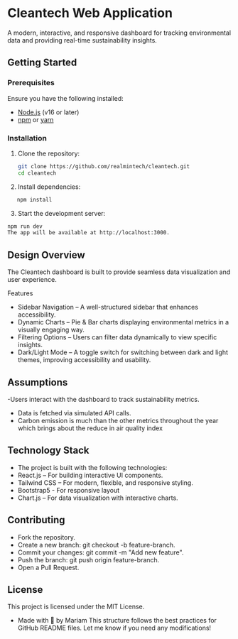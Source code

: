 # Cleantech Web Application

A modern, interactive, and responsive dashboard for tracking environmental data and providing real-time sustainability insights.

## Getting Started

### Prerequisites

Ensure you have the following installed:

- [Node.js](https://nodejs.org/) (v16 or later)
- [npm](https://www.npmjs.com/) or [yarn](https://yarnpkg.com/)

### Installation

1. Clone the repository:

   ```bash
   git clone https://github.com/realmintech/cleantech.git
   cd cleantech

   ```

2. Install dependencies:

```bash
   npm install
```

3. Start the development server:

```bash
npm run dev
The app will be available at http://localhost:3000.
```

## Design Overview

The Cleantech dashboard is built to provide seamless data visualization and user experience.

Features

- Sidebar Navigation – A well-structured sidebar that enhances accessibility.
- Dynamic Charts – Pie & Bar charts displaying environmental metrics in a visually engaging way.
- Filtering Options – Users can filter data dynamically to view specific insights.
- Dark/Light Mode – A toggle switch for switching between dark and light themes, improving accessibility and usability.

## Assumptions

-Users interact with the dashboard to track sustainability metrics.

- Data is fetched via simulated API calls.
- Carbon emission is much than the other metrics throughout the year which brings about the reduce in air quality index

## Technology Stack

- The project is built with the following technologies:
- React.js – For building interactive UI components.
- Tailwind CSS – For modern, flexible, and responsive styling.
- Bootstrap5 - For responsive layout 
- Chart.js – For data visualization with interactive charts.

## Contributing

- Fork the repository.
- Create a new branch: git checkout -b feature-branch.
- Commit your changes: git commit -m "Add new feature".
- Push the branch: git push origin feature-branch.
- Open a Pull Request.

## License

This project is licensed under the MIT License.

- Made with 💚 by Mariam
  This structure follows the best practices for GitHub README files. Let me know if you need any modifications!
